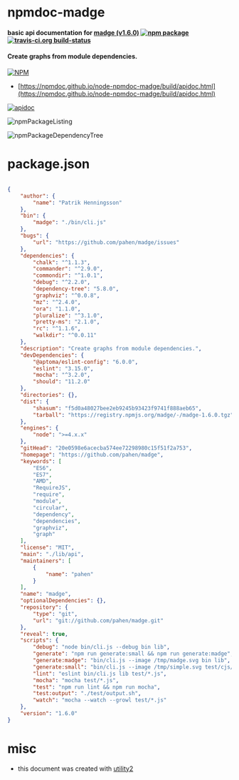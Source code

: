 # npmdoc-madge

#### basic api documentation for  [madge (v1.6.0)](https://github.com/pahen/madge)  [![npm package](https://img.shields.io/npm/v/npmdoc-madge.svg?style=flat-square)](https://www.npmjs.org/package/npmdoc-madge) [![travis-ci.org build-status](https://api.travis-ci.org/npmdoc/node-npmdoc-madge.svg)](https://travis-ci.org/npmdoc/node-npmdoc-madge)

#### Create graphs from module dependencies.

[![NPM](https://nodei.co/npm/madge.png?downloads=true&downloadRank=true&stars=true)](https://www.npmjs.com/package/madge)

- [https://npmdoc.github.io/node-npmdoc-madge/build/apidoc.html](https://npmdoc.github.io/node-npmdoc-madge/build/apidoc.html)

[![apidoc](https://npmdoc.github.io/node-npmdoc-madge/build/screenCapture.buildCi.browser.%252Ftmp%252Fbuild%252Fapidoc.html.png)](https://npmdoc.github.io/node-npmdoc-madge/build/apidoc.html)

![npmPackageListing](https://npmdoc.github.io/node-npmdoc-madge/build/screenCapture.npmPackageListing.svg)

![npmPackageDependencyTree](https://npmdoc.github.io/node-npmdoc-madge/build/screenCapture.npmPackageDependencyTree.svg)



# package.json

```json

{
    "author": {
        "name": "Patrik Henningsson"
    },
    "bin": {
        "madge": "./bin/cli.js"
    },
    "bugs": {
        "url": "https://github.com/pahen/madge/issues"
    },
    "dependencies": {
        "chalk": "^1.1.3",
        "commander": "^2.9.0",
        "commondir": "^1.0.1",
        "debug": "^2.2.0",
        "dependency-tree": "5.8.0",
        "graphviz": "^0.0.8",
        "mz": "^2.4.0",
        "ora": "1.1.0",
        "pluralize": "^3.1.0",
        "pretty-ms": "2.1.0",
        "rc": "^1.1.6",
        "walkdir": "^0.0.11"
    },
    "description": "Create graphs from module dependencies.",
    "devDependencies": {
        "@aptoma/eslint-config": "6.0.0",
        "eslint": "3.15.0",
        "mocha": "^3.2.0",
        "should": "11.2.0"
    },
    "directories": {},
    "dist": {
        "shasum": "f5d0a48027bee2eb9245b93423f9741f888aeb65",
        "tarball": "https://registry.npmjs.org/madge/-/madge-1.6.0.tgz"
    },
    "engines": {
        "node": ">=4.x.x"
    },
    "gitHead": "20e0598e6acecba574ee72298980c15f51f2a753",
    "homepage": "https://github.com/pahen/madge",
    "keywords": [
        "ES6",
        "ES7",
        "AMD",
        "RequireJS",
        "require",
        "module",
        "circular",
        "dependency",
        "dependencies",
        "graphviz",
        "graph"
    ],
    "license": "MIT",
    "main": "./lib/api",
    "maintainers": [
        {
            "name": "pahen"
        }
    ],
    "name": "madge",
    "optionalDependencies": {},
    "repository": {
        "type": "git",
        "url": "git://github.com/pahen/madge.git"
    },
    "reveal": true,
    "scripts": {
        "debug": "node bin/cli.js --debug bin lib",
        "generate": "npm run generate:small && npm run generate:madge",
        "generate:madge": "bin/cli.js --image /tmp/madge.svg bin lib",
        "generate:small": "bin/cli.js --image /tmp/simple.svg test/cjs/circular/a.js",
        "lint": "eslint bin/cli.js lib test/*.js",
        "mocha": "mocha test/*.js",
        "test": "npm run lint && npm run mocha",
        "test:output": "./test/output.sh",
        "watch": "mocha --watch --growl test/*.js"
    },
    "version": "1.6.0"
}
```



# misc
- this document was created with [utility2](https://github.com/kaizhu256/node-utility2)
